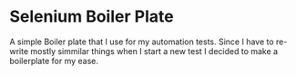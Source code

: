 # Selenium Boiler Plate

A simple Boiler plate that I use for my automation tests. Since I have to re-write mostly simmilar things when I start a new test I decided to make a boilerplate for my ease.
